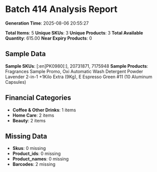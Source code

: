 # Batch 414 Analysis Report

**Generation Time**: 2025-08-06 20:55:27

**Total Items**: 5
**Unique SKUs**: 3
**Unique Products**: 3
**Total Available Quantity**: 615.00
**Near Expiry Products**: 0

## Sample Data
**Sample SKUs**: [:en]PK0980[:], 20731871, 7175948
**Sample Products**: Fragrances Sample Promo, Oxi Automatic Wash Detergent Powder Lavender 2-in-1 +1Kilo Extra (9Kg), E Espresso Green #11 (10 Aluminum Capsules)

## Financial Categories
- **Coffee & Other Drinks**: 1 items
- **Home Care**: 2 items
- **Beauty**: 2 items

## Missing Data
- **Skus**: 0 missing
- **Product_ids**: 0 missing
- **Product_names**: 0 missing
- **Barcodes**: 2 missing
